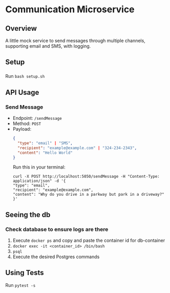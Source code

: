 # Communication Microservice

## Overview
A little mock service to send messages through multiple channels, supporting email and SMS, with logging.

## Setup
###
Run `bash setup.sh`

## API Usage
### Send Message
- Endpoint: `/sendMessage`
- Method: `POST`
- Payload:
  ```json
  {
    "type": "email" | "SMS",
    "recipient": "example@example.com" | "324-234-2343",
    "content": "Hello World"
  }
  ``````
  Run this in your terminal:
  ```
  curl -X POST http://localhost:5050/sendMessage -H "Content-Type: application/json" -d '{
  "type": "email",
  "recipient": "example@example.com",
  "content": "Why do you drive in a parkway but park in a driveway?"
  }'

## Seeing the db
### Check database to ensure logs are there
1. Execute `docker ps` and copy and paste the container id for db-container
2.  `docker exec -it <container_id> /bin/bash`
3. `psql`
4. Execute the desired Postgres commands
## Using Tests
Run `pytest -s`   